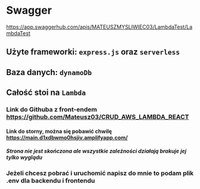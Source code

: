 # Swagger
  https://app.swaggerhub.com/apis/MATEUSZMYSLIWIEC03/LambdaTest/LambdaTest

## Użyte frameworki: `express.js` oraz `serverless`

## Baza danych: `dynamoDb`

## Całość stoi na `Lambda`


### Link do Githuba z front-endem https://github.com/Mateusz03/CRUD_AWS_LAMBDA_REACT
#### Link do storny, można się pobawić chwilę https://main.d1xdbwmo0hsjiv.amplifyapp.com/
##### Strona nie jest skończona ale wszystkie zależności działają brakuje jej tylko wyglądu

### Jeżeli chcesz pobrać i uruchomić napisz do mnie to podam plik .env dla backendu i frontendu
